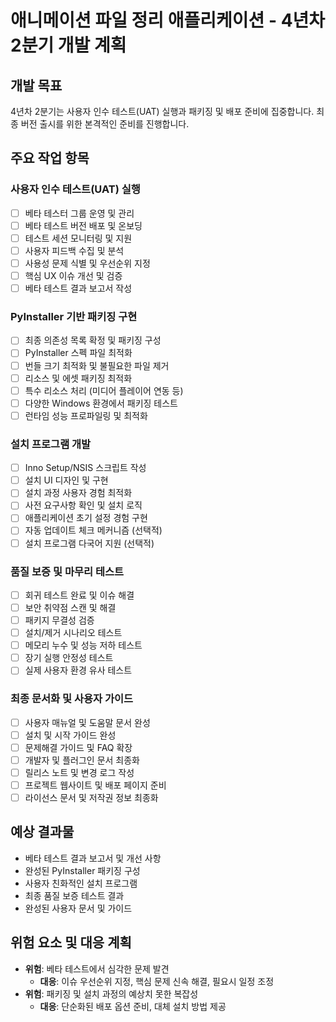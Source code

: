 # 애니메이션 파일 정리 애플리케이션 - 4년차 2분기 개발 계획

## 개발 목표
4년차 2분기는 사용자 인수 테스트(UAT) 실행과 패키징 및 배포 준비에 집중합니다. 최종 버전 출시를 위한 본격적인 준비를 진행합니다.

## 주요 작업 항목

### 사용자 인수 테스트(UAT) 실행
- [ ] 베타 테스터 그룹 운영 및 관리
- [ ] 베타 테스트 버전 배포 및 온보딩
- [ ] 테스트 세션 모니터링 및 지원
- [ ] 사용자 피드백 수집 및 분석
- [ ] 사용성 문제 식별 및 우선순위 지정
- [ ] 핵심 UX 이슈 개선 및 검증
- [ ] 베타 테스트 결과 보고서 작성

### PyInstaller 기반 패키징 구현
- [ ] 최종 의존성 목록 확정 및 패키징 구성
- [ ] PyInstaller 스펙 파일 최적화
- [ ] 번들 크기 최적화 및 불필요한 파일 제거
- [ ] 리소스 및 에셋 패키징 최적화
- [ ] 특수 리소스 처리 (미디어 플레이어 연동 등)
- [ ] 다양한 Windows 환경에서 패키징 테스트
- [ ] 런타임 성능 프로파일링 및 최적화

### 설치 프로그램 개발
- [ ] Inno Setup/NSIS 스크립트 작성
- [ ] 설치 UI 디자인 및 구현
- [ ] 설치 과정 사용자 경험 최적화
- [ ] 사전 요구사항 확인 및 설치 로직
- [ ] 애플리케이션 초기 설정 경험 구현
- [ ] 자동 업데이트 체크 메커니즘 (선택적)
- [ ] 설치 프로그램 다국어 지원 (선택적)

### 품질 보증 및 마무리 테스트
- [ ] 회귀 테스트 완료 및 이슈 해결
- [ ] 보안 취약점 스캔 및 해결
- [ ] 패키지 무결성 검증
- [ ] 설치/제거 시나리오 테스트
- [ ] 메모리 누수 및 성능 저하 테스트
- [ ] 장기 실행 안정성 테스트
- [ ] 실제 사용자 환경 유사 테스트

### 최종 문서화 및 사용자 가이드
- [ ] 사용자 매뉴얼 및 도움말 문서 완성
- [ ] 설치 및 시작 가이드 완성
- [ ] 문제해결 가이드 및 FAQ 확장
- [ ] 개발자 및 플러그인 문서 최종화
- [ ] 릴리스 노트 및 변경 로그 작성
- [ ] 프로젝트 웹사이트 및 배포 페이지 준비
- [ ] 라이선스 문서 및 저작권 정보 최종화

## 예상 결과물
- 베타 테스트 결과 보고서 및 개선 사항
- 완성된 PyInstaller 패키징 구성
- 사용자 친화적인 설치 프로그램
- 최종 품질 보증 테스트 결과
- 완성된 사용자 문서 및 가이드

## 위험 요소 및 대응 계획
- **위험**: 베타 테스트에서 심각한 문제 발견
  - **대응**: 이슈 우선순위 지정, 핵심 문제 신속 해결, 필요시 일정 조정
- **위험**: 패키징 및 설치 과정의 예상치 못한 복잡성
  - **대응**: 단순화된 배포 옵션 준비, 대체 설치 방법 제공 